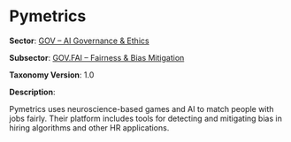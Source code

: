 # Pymetrics

**Sector**: [GOV – AI Governance & Ethics](../taxonomy/gov.md)

**Subsector**: [GOV.FAI – Fairness & Bias Mitigation](../taxonomy/gov.fai.md)

**Taxonomy Version**: 1.0

**Description**:

Pymetrics uses neuroscience-based games and AI to match people with jobs fairly. Their platform includes tools for detecting and mitigating bias in hiring algorithms and other HR applications. 
